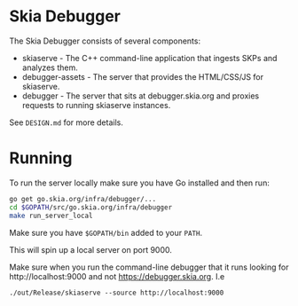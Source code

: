 Skia Debugger
=============

The Skia Debugger consists of several components:
  - skiaserve - The C++ command-line application that ingests SKPs and analyzes them.
  - debugger-assets - The server that provides the HTML/CSS/JS for skiaserve.
  - debugger - The server that sits at debugger.skia.org and proxies requests
    to running skiaserve instances.

See `DESIGN.md` for more details.


Running
=======

To run the server locally make sure you have Go installed and then run:

~~~~bash
go get go.skia.org/infra/debugger/...
cd $GOPATH/src/go.skia.org/infra/debugger
make run_server_local
~~~~

Make sure you have `$GOPATH/bin` added to your `PATH`.

This will spin up a local server on port 9000.

Make sure when you run the command-line debugger that it runs looking for
http://localhost:9000 and not https://debugger.skia.org. I.e

    ./out/Release/skiaserve --source http://localhost:9000

